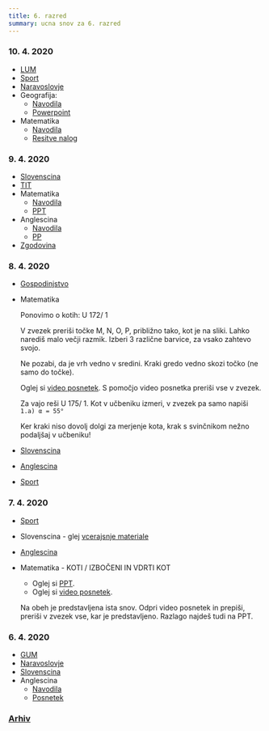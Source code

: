 ```yaml
---
title: 6. razred
summary: ucna snov za 6. razred
---
```


### 10. 4. 2020

* [LUM](lum/2020-04-10-lum.pdf)
* [Sport](https://ucilnice.arnes.si/mod/folder/view.php?id=1037329)
* [Naravoslovje](naravoslovje/2020-04-10-naravoslovje.pdf)
* Geografija:
    * [Navodila](geografija/2020-04-10-geografija.pdf)
    * [Powerpoint](geografija/2020-04-10-geografija-pp.pdf)
* Matematika
    * [Navodila](matematika/2020-04-10-matematika.pdf)
    * [Resitve nalog](matematika/2020-04-10-matematika.jpg)


### 9. 4. 2020

* [Slovenscina](slovenscina/2020-04-08-slovenscina.pdf)
* [TIT](tit/2020-04-09-tit.pdf)
* Matematika
    * [Navodila](matematika/2020-04-09-matematika.pdf)
    * [PPT](matematika/2020-04-09-matematika-pp.pdf)
* Anglescina
    * [Navodila](anglescina/2020-04-09-anglescina.pdf)
    * [PP](anglescina/2020-04-09-furniture.pdf)
* [Zgodovina](zgodovina/2020-04-09-zgodovina.pdf)

### 8. 4. 2020

* [Gospodinjstvo](gospodinjstvo/2020-04-08-gospodinjstvo.pdf)
* Matematika

    Ponovimo o kotih: U 172/ 1

    V zvezek preriši točke M, N, O, P, približno tako, kot je na sliki. Lahko narediš malo večji razmik. Izberi 3 različne barvice, za vsako zahtevo svojo.

    Ne pozabi, da je vrh vedno v sredini. Kraki gredo vedno skozi točko (ne samo do točke).

    Oglej si [video posnetek](https://www.youtube.com/watch?v=OV51_tcKidk). S pomočjo video posnetka preriši vse v zvezek.

    Za vajo reši U 175/ 1. Kot v učbeniku izmeri, v zvezek pa samo napiši `1.a) α = 55°`

    Ker kraki niso dovolj dolgi za merjenje kota, krak s svinčnikom nežno podaljšaj v učbeniku!

* [Slovenscina](slovenscina/2020-04-08-slovenscina.pdf)
* [Anglescina](anglescina/2020-04-08-anglescina.pdf)
* [Sport](sport/2020-04-08-sport.pdf)

### 7. 4. 2020

* [Sport](sport/2020-04-07-sport.pdf)
* Slovenscina - glej [vcerajsnje materiale](slovenscina/2020-04-06-slovenscina.pdf)
* [Anglescina](anglescina/2020-04-07-anglescina.pdf)
* Matematika - KOTI / IZBOČENI IN VDRTI KOT
    * Oglej si [PPT](matematika/2020-04-07-matematika.pdf).
    * Oglej si [video posnetek](https://www.youtube.com/watch?v=3EiIH3M5anU).

    Na obeh je predstavljena ista snov. Odpri video posnetek in prepiši, preriši v zvezek vse, kar je predstavljeno. Razlago najdeš tudi na PPT.



### 6. 4. 2020

* [GUM](gum/opera.pdf)
* [Naravoslovje](naravoslovje/2020-04-06-naravoslovje.pdf)
* [Slovenscina](slovenscina/2020-04-06-slovenscina.pdf)
* Anglescina
    * [Navodila](anglescina/2020-04-06-anglescina.pdf)
    * [Posnetek](anglescina/2020-04-06-anglescina.mp3)

### [Arhiv](arhiv.md)